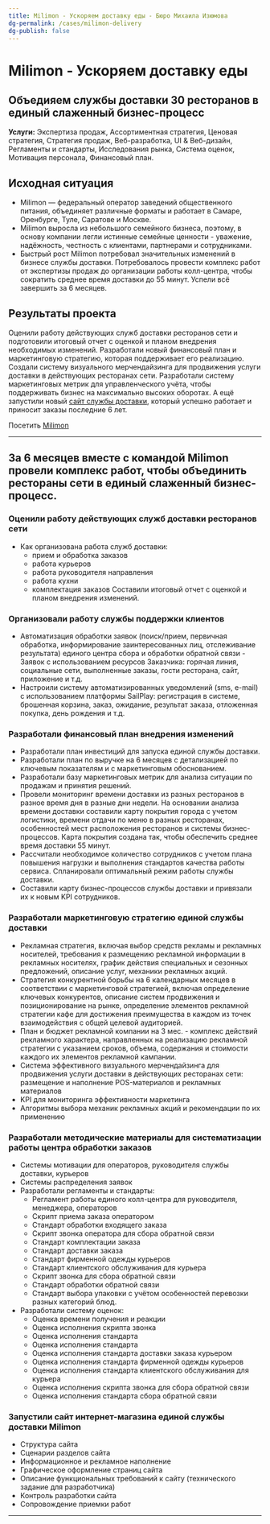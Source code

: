 ```yaml
---
title: Milimon - Ускоряем доставку еды - Бюро Михаила Изюмова
dg-permalink: /cases/milimon-delivery
dg-publish: false
---
```

# Milimon - Ускоряем доставку еды
## Объедияем службы доставки 30 ресторанов в единый слаженный бизнес-процесс

**Услуги:** Экспертиза продаж, Ассортиментная стратегия, Ценовая стратегия, Стратегия продаж, Веб-разработка, UI & Веб-дизайн, Регламенты и стандарты, Исследования рынка, Система оценок, Мотивация персонала, Финансовый план.

## Исходная ситуация
- Milimon — федеральный оператор заведений общественного питания, объединяет различные форматы и работает в Самаре, Оренбурге, Туле, Саратове и Москве. 
- Milimon выросла из небольшого семейного бизнеса, поэтому, в основу компании легли истинные семейные ценности - уважение, надёжность, честность с клиентами, партнерами и сотрудниками.
- Быстрый рост Milimon потребовал значительных изменений в бизнесе службы доставки. Потребовалось провести комплекс работ от экспертизы продаж до организации работы колл-центра, чтобы сократить среднее время доставки до 55 минут. Успели всё завершить за 6 месяцев.

## Результаты проекта
Оценили работу действующих служб доставки ресторанов сети и подготовили итоговый отчет с оценкой и планом внедрения необходимых изменений. Разработали новый финансовый план и маркетинговую стратегию, которая поддерживает его реализацию. Создали систему визуального мерчендайзинга для продвижения услуги доставки в действующих ресторанах сети. Разработали систему маркетинговых метрик для управленческого учёта, чтобы поддерживать бизнес на максимально высоких оборотах. А ещё запустили новый [сайт службы доставки](https://milimon.ru/), который успешно работает и приносит заказы последние 6 лет.

Посетить [Milimon](https://milimon.ru/)

---

## За 6 месяцев вместе с командой Milimon провели комплекс работ,  чтобы объединить рестораны сети в единый слаженный бизнес-процесс.

### Оценили работу действующих служб доставки ресторанов сети
- Как организована работа служб доставки:
	- прием и обработка заказов
	- работа курьеров
	- работа руководителя направления
	- работа кухни
	- комплектация заказов
Составили итоговый отчет с оценкой и планом внедрения изменений.

### Организовали работу службы поддержки клиентов
- Автоматизация обработки заявок (поиск/прием, первичная обработка, информирование заинтересованных лиц, отслеживание результата) единого центра сбора и обработки обратной связи - Заявок с использованием ресурсов Заказчика: горячая линия, социальные сети, выполненные заказы, гости ресторана, сайт, приложение и т.д.
- Настроили систему автоматизированных уведомлений (sms, e-mail) с использованием платформы SailPlay: регистрация в системе, брошенная корзина, заказ, ожидание, результат заказа, отложенная покупка, день рождения и т.д.

### Разработали финансовый план внедрения изменений
- Разработали план инвестиций для запуска единой службы доставки.
- Разработали план по выручке на 6 месяцев с детализацией по ключевым показателям и с маркетинговым обоснованием.
- Разработали базу маркетинговых метрик для анализа ситуации по продажам и принятия решений.
- Провели мониторинг времени доставки из разных ресторанов в разное время дня в разные дни недели. На основании анализа времени доставки составили карту покрытия города с учетом  логистики, времени отдачи по меню в разных ресторанах, особенностей мест расположения ресторанов и системы бизнес-процессов. Карта покрытия создана так, чтобы обеспечить среднее время доставки 55 минут.
- Рассчитали необходимое количество сотрудников с учетом плана повышения нагрузки и выполнения стандартов качества работы сервиса. Спланировали оптимальный режим работы службы доставки.
- Составили карту бизнес-процессов службы доставки и привязали их к новым KPI сотрудников.

### Разработали маркетинговую стратегию единой службы доставки
- Рекламная стратегия, включая выбор средств рекламы и рекламных носителей, требования к размещению рекламной информации в рекламных носителях, график действия специальных и сезонных предложений, описание услуг, механики рекламных акций.
- Стратегия конкурентной борьбы на 6 календарных месяцев в соответствии с маркетинговой стратегией, включая определение ключевых конкурентов, описание систем продвижения и позиционирование на рынке, определение элементов рекламной стратегии кафе для достижения преимущества в каждом из точек взаимодействия с общей целевой аудиторией.
- План и бюджет рекламной компании на 3 мес. - комплекс действий рекламного характера, направленных на реализацию рекламной стратегии с указанием сроков, объема, содержания и стоимости каждого их элементов рекламной кампании.
- Система эффективного визуального мерчендайзинга для продвижения услуги доставки в действующих ресторанах сети: размещение и наполнение POS-материалов и рекламных материалов
- KPI для мониторинга эффективности маркетинга
- Алгоритмы выбора механик рекламных акций и рекомендации по их применению

### Разработали методические материалы для систематизации работы центра обработки заказов
- Системы мотивации для операторов, руководителя службы доставки, курьеров
- Системы распределения заявок
- Разработали регламенты и стандарты:
	- Регламент работы единого колл-центра для руководителя, менеджера, операторов
	- Скрипт приема заказа оператором
	- Стандарт обработки входящего заказа
	- Скрипт звонка оператора для сбора обратной связи
	- Стандарт комплектации заказа
	- Стандарт доставки заказа
	- Стандарт фирменной одежды курьеров
	- Стандарт клиентского обслуживания для курьера
	- Скрипт звонка для сбора обратной связи
	- Стандарт обработки обратной связи
	- Стандарт выбора упаковки с учётом особенностей перевозки разных категорий блюд.
- Разработали систему оценок:
	- Оценка времени получения и реакции
	- Оценка исполнения скрипта звонка
	- Оценка исполнения стандарта
	- Оценка исполнения стандарта
	- Оценка исполнения стандарта доставки заказа курьером
	- Оценка исполнения стандарта фирменной одежды курьеров
	- Оценка исполнения стандарта клиентского обслуживания для курьера
	- Оценка исполнения скрипта звонка для сбора обратной связи
	- Оценка исполнения стандарта сбора обратной связи

### Запустили сайт интернет-магазина единой службы доставки Milimon
- Структура сайта
- Сценарии разделов сайта
- Информационное и рекламное наполнение
- Графическое оформление страниц сайта
- Описание функциональных требований к сайту (технического задание для разработчика)
- Контроль разработки сайта
- Сопровождение приемки работ

---

